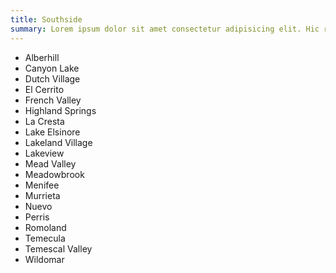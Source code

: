 ```yaml
---
title: Southside
summary: Lorem ipsum dolor sit amet consectetur adipisicing elit. Hic rerum earum quos explicabo suscipit maxime iste qui nihil. Reiciendis asperiores minus necessitatibus
---
```


* Alberhill
* Canyon Lake
* Dutch Village
* El Cerrito
* French Valley
* Highland Springs
* La Cresta
* Lake Elsinore
* Lakeland Village
* Lakeview
* Mead Valley
* Meadowbrook
* Menifee
* Murrieta
* Nuevo
* Perris
* Romoland
* Temecula
* Temescal Valley
* Wildomar



